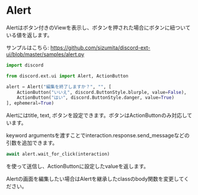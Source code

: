 # Alert

Alertはボタン付きのViewを表示し、ボタンを押された場合にボタンに紐ついている値を返します。

サンプルはこちら: https://github.com/sizumita/discord-ext-ui/blob/master/samples/alert.py

```python
import discord

from discord.ext.ui import Alert, ActionButton

alert = Alert("編集を終了しますか？", "", [
    ActionButton("いいえ", discord.ButtonStyle.blurple, value=False),
    ActionButton("はい", discord.ButtonStyle.danger, value=True)
], ephemeral=True)
```

Alertにはtitle, text, ボタンを設定できます。ボタンはActionButtonのみ対応しています。

keyword argumentsを渡すことでinteraction.response.send_messageなどの引数を追加できます。

```python
await alert.wait_for_click(interaction)
```

を使って送信し、ActionButtonに設定したvalueを返します。

Alertの画面を編集したい場合はAlertを継承したclassのbody関数を変更してください。

